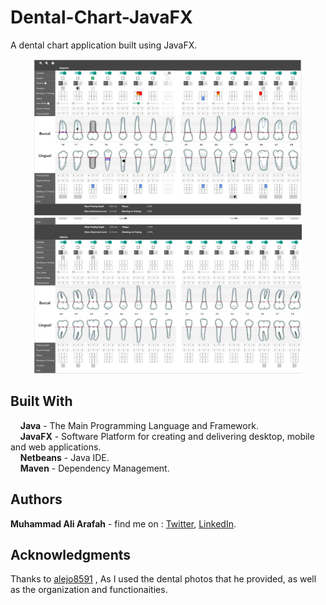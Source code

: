 # Dental-Chart-JavaFX
A dental chart application built using JavaFX.
<p align="center">
  <img src="screenshots/1.jpg" height="250"/>
  <img src="screenshots/2.jpg" height="250"/>
</p>

## Built With  
&nbsp;&nbsp;&nbsp;&nbsp;**Java** - The Main Programming Language and Framework.  
&nbsp;&nbsp;&nbsp;&nbsp;**JavaFX** - Software Platform for creating and delivering desktop, mobile and web applications.   
&nbsp;&nbsp;&nbsp;&nbsp;**Netbeans** - Java IDE.  
&nbsp;&nbsp;&nbsp;&nbsp;**Maven** - Dependency Management.  

## Authors  
   **Muhammad Ali Arafah** - find me on : [Twitter](https://twitter.com/ZaTribune), [LinkedIn](https://www.linkedin.com/in/zatribune).  
   
## Acknowledgments   
   Thanks to [alejo8591](https://github.com/alejo8591/periodontal-chart) , As I used the dental photos that he provided, as well as the organization and functionaities.

